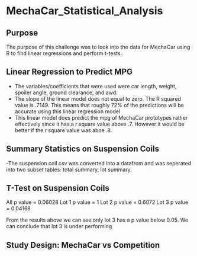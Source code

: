 # MechaCar_Statistical_Analysis
## Purpose
The purpose of this challenge was to look into the data for MechaCar using R to find linear regressions and perform t-tests. 

## Linear Regression to Predict MPG
- The variables/coefficients that were used were car length, weight, spoiler angle, ground clearance, and awd. 
- The slope of the linear model does not equal to zero. The R squared value is .7149. This means that roughly 72% of the predictions will be accurate using this linear regression model
- This linear model does predict the mpg of MechaCar prototypes rather effectively since it has a r square value above .7. However it would be better if the r square value was aboe .8.

## Summary Statistics on Suspension Coils
-The suspension coil csv was converted into a datafrom and was seperated into two subset tables: total summary, lot summary. 

## T-Test on Suspension Coils
All p value = 0.06028
Lot 1 p value = 1
Lot 2 p value = 0.6072
Lot 3 p value = 0.04168

From the results above we can see only lot 3 has a p value below 0.05. We can conclude that lot 3 is under performing

## Study Design: MechaCar vs Competition
